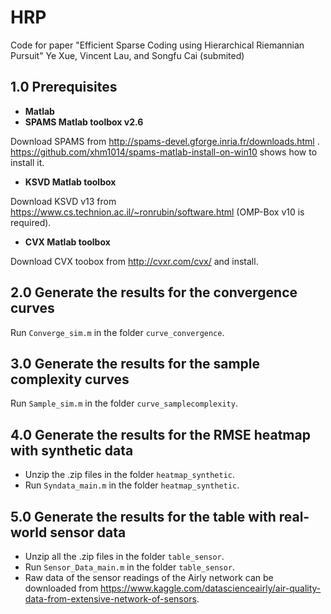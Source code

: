 # HRP
Code for paper "Efficient Sparse Coding using Hierarchical Riemannian Pursuit" Ye Xue, Vincent Lau, and Songfu Cai (submited)

## 1.0 Prerequisites
+ **Matlab**
+ **SPAMS Matlab toolbox v2.6**

Download SPAMS from  http://spams-devel.gforge.inria.fr/downloads.html .
https://github.com/xhm1014/spams-matlab-install-on-win10 shows how to install it.
+ **KSVD Matlab toolbox**

Download KSVD v13 from https://www.cs.technion.ac.il/~ronrubin/software.html
(OMP-Box v10 is required).
+ **CVX Matlab toolbox**

Download CVX toobox from http://cvxr.com/cvx/ and install.

## 2.0 Generate the results for the convergence curves
Run   `Converge_sim.m` in the folder `curve_convergence`.

## 3.0 Generate the results for the sample complexity curves
Run  `Sample_sim.m` in the folder `curve_samplecomplexity`.

## 4.0 Generate the results for the RMSE heatmap with synthetic data
+ Unzip the .zip files in the folder `heatmap_synthetic`.
+ Run `Syndata_main.m` in the folder `heatmap_synthetic`.

## 5.0 Generate the results for the table with real-world sensor data
+ Unzip all the .zip files in the folder `table_sensor`.
+ Run `Sensor_Data_main.m` in the folder `table_sensor`.
+ Raw data of the sensor readings of the Airly network can be downloaded from https://www.kaggle.com/datascienceairly/air-quality-data-from-extensive-network-of-sensors.
